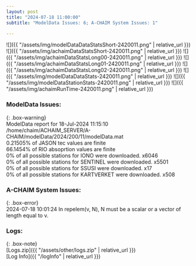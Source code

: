 ```yaml
---
layout: post
title: "2024-07-18 11:00:00"
subtitle: "ModelData Issues: 6; A-CHAIM System Issues: 1"

---
```


![]({{ "/assets/img/modelDataDataStatsShort-2420011.png" | relative_url }})
![]({{ "/assets/img/achaimDataStatsShort-2420011.png" | relative_url }})
![]({{ "/assets/img/achaimDataStatsLong00-2420011.png" | relative_url }})
![]({{ "/assets/img/achaimDataStatsLong01-2420011.png" | relative_url }})
![]({{ "/assets/img/achaimDataStatsLong02-2420011.png" | relative_url }})
![]({{ "/assets/img/modelDataDataStats-2420011.png" | relative_url }})
![]({{ "/assets/img/modelDataStationStats-2420011.png" | relative_url }})
![]({{ "/assets/img/achaimRunTime-2420011.png" | relative_url }})


### ModelData Issues:  
  
{: .box-warning}  
 ModelData report for 18-Jul-2024 11:15:10   
 /home/chaim/ACHAIM_SERVER/A-CHAIM/modelData/2024/200/11/modelData.mat   
 0.21505% of JASON tec values are finite   
 66.1454% of RIO absoprtion values are finite   
 0% of all possible stations for IONO were downloaded. x6046   
 0% of all possible stations for SENTINEL were downloaded. x5501   
 0% of all possible stations for SSUSI were downloaded. x17   
 0% of all possible stations for KARTVERKET were downloaded. x508   
  
### A-CHAIM System Issues:  
  
{: .box-error}  
2024-07-18 10:01:24 In repelem(v, N), N must be a scalar or a vector of length equal to v.  

### Logs:  
  
{: .box-note}  
[Logs.zip]({{ "/assets/other/logs.zip" | relative_url }})  
[Log Info]({{ "/logInfo" | relative_url }})  

